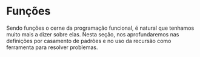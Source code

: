 # Funções
Sendo funções o cerne da programação funcional, é natural que tenhamos muito mais a dizer sobre elas.
Nesta seção, nos aprofundaremos nas definições por casamento de padrões e no uso da recursão como ferramenta para resolver problemas.